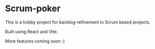 # Scrum-poker

This is a hobby project for backlog-refinement in Scrum based projects.

Built using React and Vite.

More features coming soon :)
